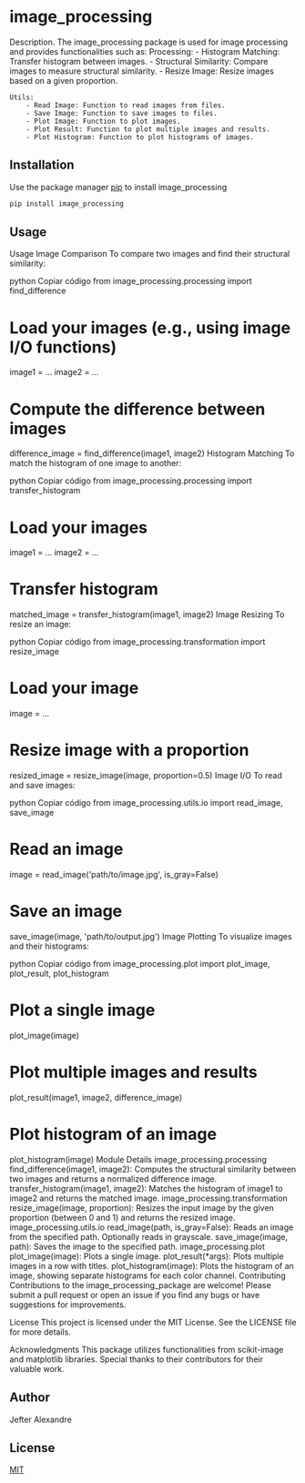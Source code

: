 # image_processing

Description. 
The image_processing package is used for image processing and provides functionalities such as:
	Processing:
		- Histogram Matching: Transfer histogram between images.
		- Structural Similarity: Compare images to measure structural similarity.
		- Resize Image: Resize images based on a given proportion.

	Utils:
		- Read Image: Function to read images from files.
		- Save Image: Function to save images to files.
		- Plot Image: Function to plot images.
		- Plot Result: Function to plot multiple images and results.
		- Plot Histogram: Function to plot histograms of images.

## Installation

Use the package manager [pip](https://pip.pypa.io/en/stable/) to install image_processing

```bash
pip install image_processing
```

## Usage

Usage
Image Comparison
To compare two images and find their structural similarity:

python
Copiar código
from image_processing.processing import find_difference

# Load your images (e.g., using image I/O functions)
image1 = ...
image2 = ...

# Compute the difference between images
difference_image = find_difference(image1, image2)
Histogram Matching
To match the histogram of one image to another:

python
Copiar código
from image_processing.processing import transfer_histogram

# Load your images
image1 = ...
image2 = ...

# Transfer histogram
matched_image = transfer_histogram(image1, image2)
Image Resizing
To resize an image:

python
Copiar código
from image_processing.transformation import resize_image

# Load your image
image = ...

# Resize image with a proportion
resized_image = resize_image(image, proportion=0.5)
Image I/O
To read and save images:

python
Copiar código
from image_processing.utils.io import read_image, save_image

# Read an image
image = read_image('path/to/image.jpg', is_gray=False)

# Save an image
save_image(image, 'path/to/output.jpg')
Image Plotting
To visualize images and their histograms:

python
Copiar código
from image_processing.plot import plot_image, plot_result, plot_histogram

# Plot a single image
plot_image(image)

# Plot multiple images and results
plot_result(image1, image2, difference_image)

# Plot histogram of an image
plot_histogram(image)
Module Details
image_processing.processing
find_difference(image1, image2): Computes the structural similarity between two images and returns a normalized difference image.
transfer_histogram(image1, image2): Matches the histogram of image1 to image2 and returns the matched image.
image_processing.transformation
resize_image(image, proportion): Resizes the input image by the given proportion (between 0 and 1) and returns the resized image.
image_processing.utils.io
read_image(path, is_gray=False): Reads an image from the specified path. Optionally reads in grayscale.
save_image(image, path): Saves the image to the specified path.
image_processing.plot
plot_image(image): Plots a single image.
plot_result(*args): Plots multiple images in a row with titles.
plot_histogram(image): Plots the histogram of an image, showing separate histograms for each color channel.
Contributing
Contributions to the image_processing_package are welcome! Please submit a pull request or open an issue if you find any bugs or have suggestions for improvements.

License
This project is licensed under the MIT License. See the LICENSE file for more details.

Acknowledgments
This package utilizes functionalities from scikit-image and matplotlib libraries. Special thanks to their contributors for their valuable work.

## Author
Jefter Alexandre

## License
[MIT](https://choosealicense.com/licenses/mit/)